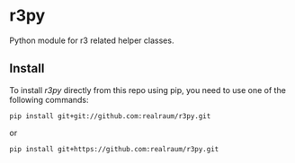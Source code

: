 # r3py
Python module for r3 related helper classes.

## Install

To install *r3py* directly from this repo using pip, you need to use one of the following commands:

```
pip install git+git://github.com:realraum/r3py.git
```

or

```
pip install git+https://github.com:realraum/r3py.git
```
